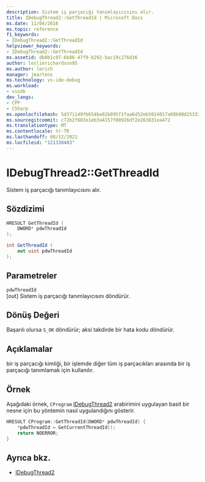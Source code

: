 ```yaml
---
description: Sistem iş parçacığı tanımlayıcısını alır.
title: IDebugThread2::GetThreadId | Microsoft Docs
ms.date: 11/04/2016
ms.topic: reference
f1_keywords:
- IDebugThread2::GetThreadId
helpviewer_keywords:
- IDebugThread2::GetThreadId
ms.assetid: db8b1c07-6b86-47f9-b292-bac19c276d36
author: leslierichardson95
ms.author: lerich
manager: jmartens
ms.technology: vs-ide-debug
ms.workload:
- vssdk
dev_langs:
- CPP
- CSharp
ms.openlocfilehash: 5d371149fb654be02b895f1faa6d52eb5024017a08b90d253335eee66c2f9ebb
ms.sourcegitcommit: c72b2f603e1eb3a4157f00926df2e263831ea472
ms.translationtype: MT
ms.contentlocale: tr-TR
ms.lasthandoff: 08/12/2021
ms.locfileid: "121338403"
---
```

# <a name="idebugthread2getthreadid"></a>IDebugThread2::GetThreadId
Sistem iş parçacığı tanımlayıcısını alır.

## <a name="syntax"></a>Sözdizimi

```cpp
HRESULT GetThreadId (
    DWORD* pdwThreadId
);
```

```csharp
int GetThreadId (
    out uint pdwThreadId
);
```

## <a name="parameters"></a>Parametreler
`pdwThreadId`\
[out] Sistem iş parçacığı tanımlayıcısını döndürür.

## <a name="return-value"></a>Dönüş Değeri
Başarılı olursa `S_OK` döndürür; aksi takdirde bir hata kodu döndürür.

## <a name="remarks"></a>Açıklamalar
bir iş parçacığı kimliği, bir işlemde diğer tüm iş parçacıkları arasında bir iş parçacığı tanımlamak için kullanılır.

## <a name="example"></a>Örnek
Aşağıdaki örnek, `CProgram` [IDebugThread2](../../../extensibility/debugger/reference/idebugthread2.md) arabirimini uygulayan basit bir nesne için bu yöntemin nasıl uygulandığını gösterir.

```cpp
HRESULT CProgram::GetThreadId(DWORD* pdwThreadId) {
    *pdwThreadId = GetCurrentThreadId();
    return NOERROR;
}
```

## <a name="see-also"></a>Ayrıca bkz.
- [IDebugThread2](../../../extensibility/debugger/reference/idebugthread2.md)
